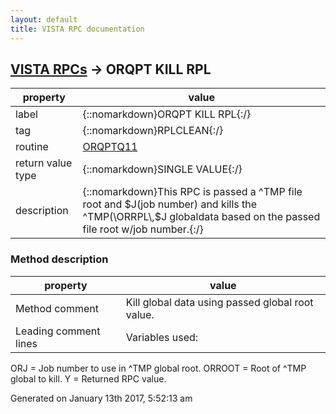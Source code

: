 ```yaml
---
layout: default
title: VISTA RPC documentation
---
```




## [VISTA RPCs](TableOfContent.md) &#8594; ORQPT KILL RPL 

 property | value 
--- | --- 
 label | {::nomarkdown}ORQPT KILL RPL{:/}
 tag | {::nomarkdown}RPLCLEAN{:/}
 routine | [ORQPTQ11](http://code.osehra.org/dox/Routine_ORQPTQ11_source.html)
 return value type | {::nomarkdown}SINGLE VALUE{:/}
 description | {::nomarkdown}This RPC is passed a ^TMP file root and $J(job number) and kills the ^TMP(\ORRPL\,$J globaldata based on the passed file root w/job number.{:/}


### Method description

 property | value 
--- | --- 
 Method comment | Kill global data using passed global root value.
 Leading comment lines | Variables used:
ORJ    = Job number to use in ^TMP global root.
ORROOT = Root of ^TMP global to kill.
Y      = Returned RPC value.




 Generated on January 13th 2017, 5:52:13 am